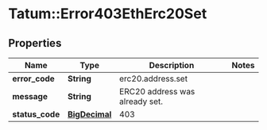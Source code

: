 # Tatum::Error403EthErc20Set

## Properties
Name | Type | Description | Notes
------------ | ------------- | ------------- | -------------
**error_code** | **String** | erc20.address.set | 
**message** | **String** | ERC20 address was already set. | 
**status_code** | [**BigDecimal**](BigDecimal.md) | 403 | 

